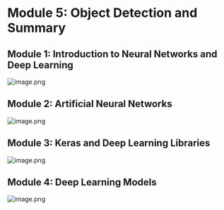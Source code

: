 

# Module 5: Object Detection and Summary
## Module 1: Introduction to Neural Networks and Deep Learning
![image.png](https://prod-files-secure.s3.us-west-2.amazonaws.com/03e82b26-cccb-4906-bb56-adabcbdc0655/a8d40bcb-c482-4026-8872-311e16b2dc63/image.png?X-Amz-Algorithm=AWS4-HMAC-SHA256&X-Amz-Content-Sha256=UNSIGNED-PAYLOAD&X-Amz-Credential=ASIAZI2LB466SQSRWHRY%2F20250129%2Fus-west-2%2Fs3%2Faws4_request&X-Amz-Date=20250129T151509Z&X-Amz-Expires=3600&X-Amz-Security-Token=IQoJb3JpZ2luX2VjEIf%2F%2F%2F%2F%2F%2F%2F%2F%2F%2FwEaCXVzLXdlc3QtMiJGMEQCIBZNvZemXx9BgSejjBffdMmLnNvPcN9g%2FjmGO8INzOC8AiBM2qh67alS60oZFJAoAx%2FImQsJEf3BabKtjEgTPjDXSyqIBAiQ%2F%2F%2F%2F%2F%2F%2F%2F%2F%2F8BEAAaDDYzNzQyMzE4MzgwNSIMMKK20ejDHBvH30f5KtwDPn0GgA6eCbXwYIaM9t%2F4sxDlLCvbtc8tAGMMRFyDqcESaYqOc%2BTN9%2FkgEOeEcJLbCgyGw%2BKiBbvZwUM2lEvMCSUthbjTLLmV2w2%2BBPhqYmaJNJF%2BY1OX0p6JO82hN1CiWLLxvm1m6zzppRwXZSBeVyrrU1dZk3tyzVdWpoeytTKvf8MdqEHJnTFb%2BfrmnJf1O6aAaLe7VwiSyw4u6pcNmightFZf5Wti%2FXakv5fpLa1ikat997X84ejbigrc5Pd9c08I6ogBkMNXikfIX8IBTqMDGTJltJpXFzMpYMRKoQOtNhNt8yexSDetXfvjQ0L3kECHuiFmOXrFKGaRMH%2F9UI9QQ7njXyvVV2v2RfHXw4NcdT65%2FDPcCe9reLSedLQjg7AUBHKB3BGac%2FKCDx7taHt3LBAHG%2BIeHnxvGwi45sdawi7KY6c51gKDzTcUzbOqUVrXtzX9Yf2Tp0gfNXyiD%2FQeUQNWzo6ySNzzkACvtCFVug4obCu%2BCvBUZEXDOMKF1ky0ftiohY6bhKfV17AYDwAgCpts92CsySm%2BYxK7wskgv55MHVS1kOCAkRp3S8%2B3z6avlGoYO8ipduw8VExrRiBtPHdGB02s%2BBCOZowpoSbMef8u8cMS4cHzm4cwqoPpvAY6pgGq4VSUzgptCN%2F7vpJodLWdhzY25VaWOiCEQ8aGZZA9f1spThE4m3bEjVgKhs6eKWx13c23%2B66V2TZO8cIkmOILXE6%2F3SvbWn3tkB2LbaMa3IVJZDkIfsb0bzXwgPWaVJbPlYa71IjKsYenpdbt2%2BL2NDtZJ65k%2B9SMtdfObMaj%2F5eQlV2rMLbQP6Ntl5%2B3GxDEAWIlUmIDMS2ih04nAPDZ8Fm%2Bxykf&X-Amz-Signature=11f3cb14116434d25ef092f4f8ce897867f71116209f306bb4d09bc3fe03e226&X-Amz-SignedHeaders=host&x-id=GetObject)
## Module 2: Artificial Neural Networks
![image.png](https://prod-files-secure.s3.us-west-2.amazonaws.com/03e82b26-cccb-4906-bb56-adabcbdc0655/5157ca89-62da-41d9-a98f-6432b71047a9/image.png?X-Amz-Algorithm=AWS4-HMAC-SHA256&X-Amz-Content-Sha256=UNSIGNED-PAYLOAD&X-Amz-Credential=ASIAZI2LB466SQSRWHRY%2F20250129%2Fus-west-2%2Fs3%2Faws4_request&X-Amz-Date=20250129T151509Z&X-Amz-Expires=3600&X-Amz-Security-Token=IQoJb3JpZ2luX2VjEIf%2F%2F%2F%2F%2F%2F%2F%2F%2F%2FwEaCXVzLXdlc3QtMiJGMEQCIBZNvZemXx9BgSejjBffdMmLnNvPcN9g%2FjmGO8INzOC8AiBM2qh67alS60oZFJAoAx%2FImQsJEf3BabKtjEgTPjDXSyqIBAiQ%2F%2F%2F%2F%2F%2F%2F%2F%2F%2F8BEAAaDDYzNzQyMzE4MzgwNSIMMKK20ejDHBvH30f5KtwDPn0GgA6eCbXwYIaM9t%2F4sxDlLCvbtc8tAGMMRFyDqcESaYqOc%2BTN9%2FkgEOeEcJLbCgyGw%2BKiBbvZwUM2lEvMCSUthbjTLLmV2w2%2BBPhqYmaJNJF%2BY1OX0p6JO82hN1CiWLLxvm1m6zzppRwXZSBeVyrrU1dZk3tyzVdWpoeytTKvf8MdqEHJnTFb%2BfrmnJf1O6aAaLe7VwiSyw4u6pcNmightFZf5Wti%2FXakv5fpLa1ikat997X84ejbigrc5Pd9c08I6ogBkMNXikfIX8IBTqMDGTJltJpXFzMpYMRKoQOtNhNt8yexSDetXfvjQ0L3kECHuiFmOXrFKGaRMH%2F9UI9QQ7njXyvVV2v2RfHXw4NcdT65%2FDPcCe9reLSedLQjg7AUBHKB3BGac%2FKCDx7taHt3LBAHG%2BIeHnxvGwi45sdawi7KY6c51gKDzTcUzbOqUVrXtzX9Yf2Tp0gfNXyiD%2FQeUQNWzo6ySNzzkACvtCFVug4obCu%2BCvBUZEXDOMKF1ky0ftiohY6bhKfV17AYDwAgCpts92CsySm%2BYxK7wskgv55MHVS1kOCAkRp3S8%2B3z6avlGoYO8ipduw8VExrRiBtPHdGB02s%2BBCOZowpoSbMef8u8cMS4cHzm4cwqoPpvAY6pgGq4VSUzgptCN%2F7vpJodLWdhzY25VaWOiCEQ8aGZZA9f1spThE4m3bEjVgKhs6eKWx13c23%2B66V2TZO8cIkmOILXE6%2F3SvbWn3tkB2LbaMa3IVJZDkIfsb0bzXwgPWaVJbPlYa71IjKsYenpdbt2%2BL2NDtZJ65k%2B9SMtdfObMaj%2F5eQlV2rMLbQP6Ntl5%2B3GxDEAWIlUmIDMS2ih04nAPDZ8Fm%2Bxykf&X-Amz-Signature=13f6c380d5d1e7e905313667f7d289b195076d82c745484b813dc806020eaf4c&X-Amz-SignedHeaders=host&x-id=GetObject)
## Module 3: Keras and Deep Learning Libraries
![image.png](https://prod-files-secure.s3.us-west-2.amazonaws.com/03e82b26-cccb-4906-bb56-adabcbdc0655/5089ce50-05f1-470d-ad42-42503bf1df5f/image.png?X-Amz-Algorithm=AWS4-HMAC-SHA256&X-Amz-Content-Sha256=UNSIGNED-PAYLOAD&X-Amz-Credential=ASIAZI2LB466SQSRWHRY%2F20250129%2Fus-west-2%2Fs3%2Faws4_request&X-Amz-Date=20250129T151509Z&X-Amz-Expires=3600&X-Amz-Security-Token=IQoJb3JpZ2luX2VjEIf%2F%2F%2F%2F%2F%2F%2F%2F%2F%2FwEaCXVzLXdlc3QtMiJGMEQCIBZNvZemXx9BgSejjBffdMmLnNvPcN9g%2FjmGO8INzOC8AiBM2qh67alS60oZFJAoAx%2FImQsJEf3BabKtjEgTPjDXSyqIBAiQ%2F%2F%2F%2F%2F%2F%2F%2F%2F%2F8BEAAaDDYzNzQyMzE4MzgwNSIMMKK20ejDHBvH30f5KtwDPn0GgA6eCbXwYIaM9t%2F4sxDlLCvbtc8tAGMMRFyDqcESaYqOc%2BTN9%2FkgEOeEcJLbCgyGw%2BKiBbvZwUM2lEvMCSUthbjTLLmV2w2%2BBPhqYmaJNJF%2BY1OX0p6JO82hN1CiWLLxvm1m6zzppRwXZSBeVyrrU1dZk3tyzVdWpoeytTKvf8MdqEHJnTFb%2BfrmnJf1O6aAaLe7VwiSyw4u6pcNmightFZf5Wti%2FXakv5fpLa1ikat997X84ejbigrc5Pd9c08I6ogBkMNXikfIX8IBTqMDGTJltJpXFzMpYMRKoQOtNhNt8yexSDetXfvjQ0L3kECHuiFmOXrFKGaRMH%2F9UI9QQ7njXyvVV2v2RfHXw4NcdT65%2FDPcCe9reLSedLQjg7AUBHKB3BGac%2FKCDx7taHt3LBAHG%2BIeHnxvGwi45sdawi7KY6c51gKDzTcUzbOqUVrXtzX9Yf2Tp0gfNXyiD%2FQeUQNWzo6ySNzzkACvtCFVug4obCu%2BCvBUZEXDOMKF1ky0ftiohY6bhKfV17AYDwAgCpts92CsySm%2BYxK7wskgv55MHVS1kOCAkRp3S8%2B3z6avlGoYO8ipduw8VExrRiBtPHdGB02s%2BBCOZowpoSbMef8u8cMS4cHzm4cwqoPpvAY6pgGq4VSUzgptCN%2F7vpJodLWdhzY25VaWOiCEQ8aGZZA9f1spThE4m3bEjVgKhs6eKWx13c23%2B66V2TZO8cIkmOILXE6%2F3SvbWn3tkB2LbaMa3IVJZDkIfsb0bzXwgPWaVJbPlYa71IjKsYenpdbt2%2BL2NDtZJ65k%2B9SMtdfObMaj%2F5eQlV2rMLbQP6Ntl5%2B3GxDEAWIlUmIDMS2ih04nAPDZ8Fm%2Bxykf&X-Amz-Signature=39e68f51d061430e7883250b20a4acab7c1ddd3ba018def7f45bbc0cb2311218&X-Amz-SignedHeaders=host&x-id=GetObject)
## Module 4: Deep Learning Models
![image.png](https://prod-files-secure.s3.us-west-2.amazonaws.com/03e82b26-cccb-4906-bb56-adabcbdc0655/4e22fcb0-cfbc-4d28-b961-b9b8fde071f0/image.png?X-Amz-Algorithm=AWS4-HMAC-SHA256&X-Amz-Content-Sha256=UNSIGNED-PAYLOAD&X-Amz-Credential=ASIAZI2LB466SQSRWHRY%2F20250129%2Fus-west-2%2Fs3%2Faws4_request&X-Amz-Date=20250129T151509Z&X-Amz-Expires=3600&X-Amz-Security-Token=IQoJb3JpZ2luX2VjEIf%2F%2F%2F%2F%2F%2F%2F%2F%2F%2FwEaCXVzLXdlc3QtMiJGMEQCIBZNvZemXx9BgSejjBffdMmLnNvPcN9g%2FjmGO8INzOC8AiBM2qh67alS60oZFJAoAx%2FImQsJEf3BabKtjEgTPjDXSyqIBAiQ%2F%2F%2F%2F%2F%2F%2F%2F%2F%2F8BEAAaDDYzNzQyMzE4MzgwNSIMMKK20ejDHBvH30f5KtwDPn0GgA6eCbXwYIaM9t%2F4sxDlLCvbtc8tAGMMRFyDqcESaYqOc%2BTN9%2FkgEOeEcJLbCgyGw%2BKiBbvZwUM2lEvMCSUthbjTLLmV2w2%2BBPhqYmaJNJF%2BY1OX0p6JO82hN1CiWLLxvm1m6zzppRwXZSBeVyrrU1dZk3tyzVdWpoeytTKvf8MdqEHJnTFb%2BfrmnJf1O6aAaLe7VwiSyw4u6pcNmightFZf5Wti%2FXakv5fpLa1ikat997X84ejbigrc5Pd9c08I6ogBkMNXikfIX8IBTqMDGTJltJpXFzMpYMRKoQOtNhNt8yexSDetXfvjQ0L3kECHuiFmOXrFKGaRMH%2F9UI9QQ7njXyvVV2v2RfHXw4NcdT65%2FDPcCe9reLSedLQjg7AUBHKB3BGac%2FKCDx7taHt3LBAHG%2BIeHnxvGwi45sdawi7KY6c51gKDzTcUzbOqUVrXtzX9Yf2Tp0gfNXyiD%2FQeUQNWzo6ySNzzkACvtCFVug4obCu%2BCvBUZEXDOMKF1ky0ftiohY6bhKfV17AYDwAgCpts92CsySm%2BYxK7wskgv55MHVS1kOCAkRp3S8%2B3z6avlGoYO8ipduw8VExrRiBtPHdGB02s%2BBCOZowpoSbMef8u8cMS4cHzm4cwqoPpvAY6pgGq4VSUzgptCN%2F7vpJodLWdhzY25VaWOiCEQ8aGZZA9f1spThE4m3bEjVgKhs6eKWx13c23%2B66V2TZO8cIkmOILXE6%2F3SvbWn3tkB2LbaMa3IVJZDkIfsb0bzXwgPWaVJbPlYa71IjKsYenpdbt2%2BL2NDtZJ65k%2B9SMtdfObMaj%2F5eQlV2rMLbQP6Ntl5%2B3GxDEAWIlUmIDMS2ih04nAPDZ8Fm%2Bxykf&X-Amz-Signature=24c1b55b7697d7ca74f4b028dacb9a615d807a5287b2b78c222d489b7e8a36d4&X-Amz-SignedHeaders=host&x-id=GetObject)